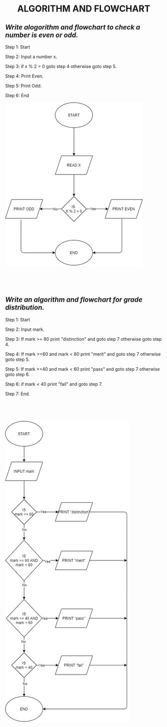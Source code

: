 <h1 align="center"><B>ALGORITHM AND FLOWCHART </B></h1>

## <i>Write alogorithm and flowchart to check a number is even or odd.</i>
Step 1: Start

Step 2: Input a number x.

Step 3: if x % 2 = 0 goto step 4 otherwise goto step 5.

Step 4: Print Even.

Step 5: Print Odd.

Step 6: End

![img](flowcharts/even-odd.drawio.png)



<br><br><br>

## <i>Write an algorithm and flowchart for grade distribution.</i>
Step 1: Start

Step 2: Input mark.

Step 3: If mark >= 80 print "distinction" and goto step 7 otherwise goto step 4.

Step 4: If mark >=60 and mark < 80 print "merit" and goto step 7 otherwise goto step 5.

Step 5: If mark >=40 and mark < 60 print "pass"  and goto step 7 otherwise goto step 6.

Step 6: if mark < 40 print "fail" and goto step 7.

Step 7: End.

<BR><BR><BR>

![img](flowcharts/grade-distribution.drawio.png)